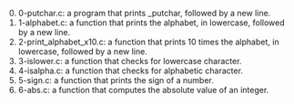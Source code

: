 0. 0-putchar.c: a program that prints _putchar, followed by a new line.
1. 1-alphabet.c:  a function that prints the alphabet, in lowercase, followed by a new line.
2. 2-print_alphabet_x10.c: a function that prints 10 times the alphabet, in lowercase, followed by a new line.
3. 3-islower.c: a function that checks for lowercase character.
4. 4-isalpha.c:  a function that checks for alphabetic character.
5. 5-sign.c: a function that prints the sign of a number.
6. 6-abs.c: a function that computes the absolute value of an integer.
